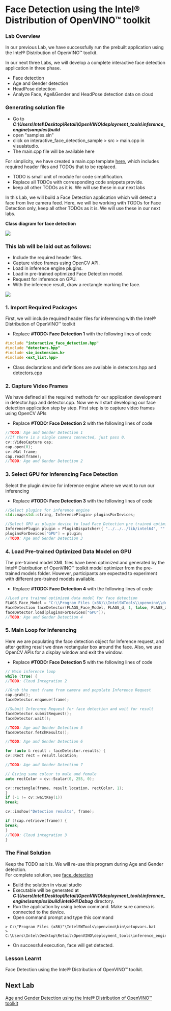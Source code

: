 # Face Detection using the Intel® Distribution of OpenVINO™ toolkit
### Lab Overview
In our previous Lab, we have successfully run the prebuilt application using the Intel® Distribution of OpenVINO™ toolkit.

In our next three Labs, we will develop a complete interactive face detection application in three phase.
- Face detection
- Age and Gender detection
- HeadPose detection
- Analyze Face, Age&Gender and HeadPose detection data on cloud

### Generating solution file
- Go to ***C:\Users\Intel\Desktop\Retail\OpenVINO\deployment_tools\inference_engine\samples\build***
- open "samples.sln"
- click on interactive_face_detection_sample > src > main.cpp in visualstudio.
- The main.cpp file will be available here

For simplicity, we have created a main.cpp template [here](./solutions/main.cpp.md), which includes required header files and TODOs that to be replaced.
- TODO is small unit of module for code simplification.
- Replace all TODOs with corresponding code snippets provide.
- keep all other TODOs as it is. We will  use these in our next labs

In this Lab, we will build a Face Detection application which will detect a face from live camera feed. Here, we will be working with TODOs for Face Detection only, keep all other TODOs as it is. We will  use these in our next labs.

**Class diagram for face detection**

![](images/faceDetection_class.png)

### This lab will be laid out as follows:
-	Include the required header files.
-	Capture video frames using OpenCV API.
-	Load in inference engine plugins.
-	Load in pre-trained optimized Face Detection model.
-	Request for inference on GPU.
-	With the inference result, draw a rectangle marking the face.

![](images/faceDetection_flowchart.png)

### 1. Import Required Packages

First, we will include required header files for inferencing with the Intel® Distribution of OpenVINO™ toolkit
- Replace **#TODO: Face Detection 1**  with the following lines of code

```cpp
#include "interactive_face_detection.hpp"
#include "detectors.hpp"
#include <ie_iextension.h>
#include <ext_list.hpp>

```
- Class declarations and definitions are available in detectors.hpp and detectors.cpp
### 2. Capture Video Frames
 We have defined all the required methods for our application development in detector.hpp and detector.cpp. Now we will start developing our face detection application step by step.
 First step is to capture video frames using OpenCV APIs
- Replace **#TODO: Face Detection 2** with the following lines of code

```cpp
//TODO: Age and Gender Detection 1
//If there is a single camera connected, just pass 0.
cv::VideoCapture cap;
cap.open(0);
cv::Mat frame;
cap.read(frame);
//TODO: Age and Gender Detection 2

  ```

### 3. Select GPU for Inferencing Face Detection
Select the plugin device for inference engine where we want to run our inferencing
- Replace **#TODO: Face Detection 3** with the following lines of code

```cpp
//Select plugins for inference engine
std::map<std::string, InferencePlugin> pluginsForDevices;

//Select GPU as plugin device to load Face Detection pre trained optimized model
InferencePlugin plugin = PluginDispatcher({ "../../../lib/intel64", "" }).getPluginByDevice("GPU");
pluginsForDevices["GPU"] = plugin;
//TODO: Age and Gender Detection 3


  ```

### 4. Load Pre-trained Optimized Data Model on GPU

The pre-trained model XML files have been optimized and generated by the Intel® Distribution of OpenVINO™ toolkit model optimizer from the pre-trained models folder. However, participants are expected to experiment with different pre-trained models available.
- Replace **#TODO: Face Detection 4** with the following lines of code

```cpp
//Load pre trained optimized data model for face detection
FLAGS_Face_Model = "C:\\Program Files (x86)\\IntelSWTools\\openvino\\deployment_tools\\tools\\model_downloader\\Transportation\\object_detection\\face\\pruned_mobilenet_reduced_ssd_shared_weights\\dldt\\face-detection-adas-0001.xml";
FaceDetection faceDetector(FLAGS_Face_Model, FLAGS_d, 1, false, FLAGS_async, FLAGS_t, FLAGS_r);
faceDetector.load(pluginsForDevices["GPU"]);
//TODO: Age and Gender Detection 4

  ```

### 5. Main Loop for Inferencing
Here we are populating the face detection object for Inference request, and after getting result we draw rectangular box around the face. Also, we use OpenCV APIs for a display window and exit the window.
- 	Replace **#TODO: Face Detection 5** with the following lines of code

```cpp
// Main inference loop
while (true) {
//TODO: Cloud Integration 2

//Grab the next frame from camera and populate Inference Request
cap.grab();
faceDetector.enqueue(frame);

//Submit Inference Request for face detection and wait for result
faceDetector.submitRequest();
faceDetector.wait();

//TODO: Age and Gender Detection 5
faceDetector.fetchResults();

//TODO: Age and Gender Detection 6

for (auto & result : faceDetector.results) {
cv::Rect rect = result.location;

//TODO: Age and Gender Detection 7

// Giving same colour to male and female
auto rectColor = cv::Scalar(0, 255, 0);

cv::rectangle(frame, result.location, rectColor, 1);
}
if (-1 != cv::waitKey(1))
break;

cv::imshow("Detection results", frame);

if (!cap.retrieve(frame)) {
break;
}
//TODO: Cloud integration 3
}


  ```

### The Final Solution
Keep the TODO as it is. We will re-use this program during Age and Gender detection.                 
For complete solution, see [face_detection](./solutions/facedetection.md)


- Build the solution in visual studio
- Executable will be generated at ***C:\Users\Intel\Desktop\Retail\OpenVINO\deployment_tools\inference_engine\samples\build\intel64\Debug*** directory.
- Run the application by using below command. Make sure camera is connected to the device.
- Open command prompt and type this command

```
> C:\"Program Files (x86)"\IntelSWTools\openvino\bin\setupvars.bat
> C:\Users\Intel\Desktop\Retail\OpenVINO\deployment_tools\inference_engine\samples\build\intel64\Debug\interactive_face_detection_demo.exe
 ```
 - On successful execution, face will get detected.

### Lesson Learnt
Face Detection using the Intel® Distribution of OpenVINO™ toolkit.

## Next Lab
[Age and Gender Detection using the Intel® Distribution of OpenVINO™ toolkit](./Age_Gender_Detection.md)


